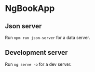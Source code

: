 # NgBookApp


## Json server

Run `npm run json-server` for a data server.

## Development server

Run `ng serve -o` for a dev server.
